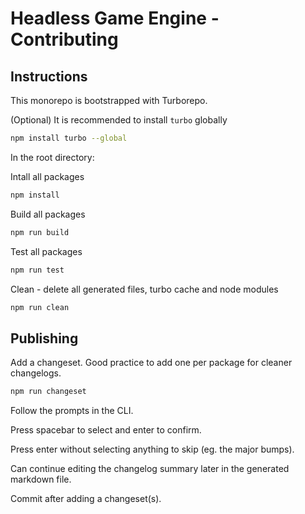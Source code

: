 # Headless Game Engine - Contributing

## Instructions

This monorepo is bootstrapped with Turborepo.

(Optional) It is recommended to install `turbo` globally

```bash
npm install turbo --global
```

In the root directory:

Intall all packages

```bash
npm install
```

Build all packages

```bash
npm run build
```

Test all packages

```bash
npm run test
```

Clean - delete all generated files, turbo cache and node modules

```bash
npm run clean
```

## Publishing

Add a changeset. Good practice to add one per package for cleaner changelogs.

```bash
npm run changeset
```

Follow the prompts in the CLI.

Press spacebar to select and enter to confirm.

Press enter without selecting anything to skip (eg. the major bumps).

Can continue editing the changelog summary later in the generated markdown file.

Commit after adding a changeset(s).
